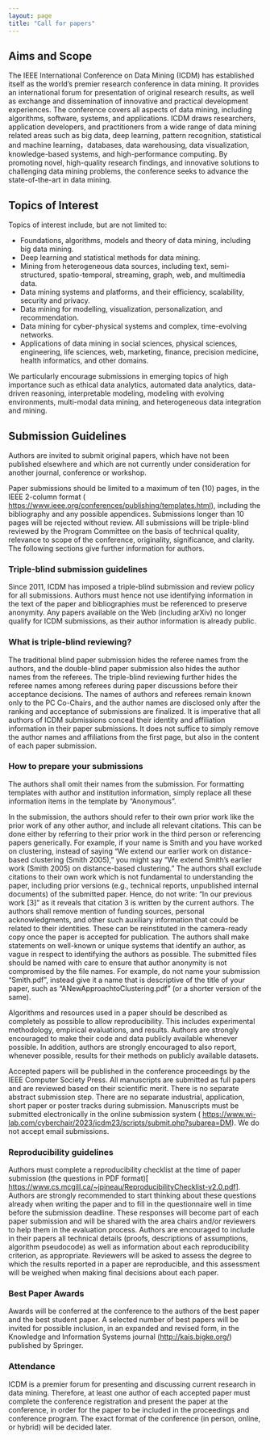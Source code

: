 ```yaml
---
layout: page 
title: "Call for papers"
---
```


## Aims and Scope
 The IEEE International Conference on Data Mining (ICDM) has established itself as the world’s premier research conference in data mining. It provides an international forum for presentation of original research results, as well as exchange and dissemination of innovative and practical development experiences. The conference covers all aspects of data mining, including algorithms, software, systems, and applications. ICDM draws researchers, application developers, and practitioners from a wide range of data mining related areas such as big data, deep learning, pattern recognition, statistical and machine learning，databases, data warehousing, data visualization, knowledge-based systems, and high-performance computing. By promoting novel, high-quality research findings, and innovative solutions to challenging data mining problems, the conference seeks to advance the state-of-the-art in data mining.

## Topics of Interest

Topics of interest include, but are not limited to:

 - Foundations, algorithms, models and theory of data mining, including big data mining.
 - Deep learning and statistical methods for data mining.
 - Mining from heterogeneous data sources, including text, semi-structured, spatio-temporal, streaming, graph, web, and multimedia data.
 - Data mining systems and platforms, and their efficiency, scalability, security and privacy.
 - Data mining for modelling, visualization, personalization, and recommendation.
 - Data mining for cyber-physical systems and complex, time-evolving networks.
 -  Applications of data mining in social sciences, physical sciences, engineering, life sciences, web, marketing, finance, precision medicine, health informatics, and other domains.

We particularly encourage submissions in emerging topics of high importance such as ethical data analytics, automated data analytics, data-driven reasoning, interpretable modeling, modeling with evolving environments, multi-modal data mining, and heterogeneous data integration and mining.

## Submission Guidelines

Authors are invited to submit original papers, which have not been published elsewhere and which are not currently under consideration for another journal, conference or workshop.

Paper submissions should be limited to a maximum of ten (10) pages, in the IEEE 2-column format ( https://www.ieee.org/conferences/publishing/templates.html), including the bibliography and any possible appendices. Submissions longer than 10 pages will be rejected without review. All submissions will be triple-blind reviewed by the Program Committee on the basis of technical quality, relevance to scope of the conference, originality, significance, and clarity. The following sections give further information for authors.
### Triple-blind submission guidelines

Since 2011, ICDM has imposed a triple-blind submission and review policy for all submissions. Authors must hence not use identifying information in the text of the paper and bibliographies must be referenced to preserve anonymity. Any papers available on the Web (including arXiv) no longer qualify for ICDM submissions, as their author information is already public.
### What is triple-blind reviewing?

The traditional blind paper submission hides the referee names from the authors, and the double-blind paper submission also hides the author names from the referees. The triple-blind reviewing further hides the referee names among referees during paper discussions before their acceptance decisions. The names of authors and referees remain known only to the PC Co-Chairs, and the author names are disclosed only after the ranking and acceptance of submissions are finalized. It is imperative that all authors of ICDM submissions conceal their identity and affiliation information in their paper submissions. It does not suffice to simply remove the author names and affiliations from the first page, but also in the content of each paper submission.

### How to prepare your submissions

The authors shall omit their names from the submission. For formatting templates with author and institution information, simply replace all these information items in the template by “Anonymous”.

In the submission, the authors should refer to their own prior work like the prior work of any other author, and include all relevant citations. This can be done either by referring to their prior work in the third person or referencing papers generically. For example, if your name is Smith and you have worked on clustering, instead of saying “We extend our earlier work on distance-based clustering (Smith 2005),” you might say “We extend Smith’s earlier work (Smith 2005) on distance-based clustering.” The authors shall exclude citations to their own work which is not fundamental to understanding the paper, including prior versions (e.g., technical reports, unpublished internal documents) of the submitted paper. Hence, do not write: “In our previous work [3]” as it reveals that citation 3 is written by the current authors. The authors shall remove mention of funding sources, personal acknowledgments, and other such auxiliary information that could be related to their identities. These can be reinstituted in the camera-ready copy once the paper is accepted for publication. The authors shall make statements on well-known or unique systems that identify an author, as vague in respect to identifying the authors as possible. The submitted files should be named with care to ensure that author anonymity is not compromised by the file names. For example, do not name your submission “Smith.pdf”, instead give it a name that is descriptive of the title of your paper, such as “ANewApproachtoClustering.pdf” (or a shorter version of the same).

Algorithms and resources used in a paper should be described as completely as possible to allow reproducibility. This includes experimental methodology, empirical evaluations, and results. Authors are strongly encouraged to make their code and data publicly available whenever possible. In addition, authors are strongly encouraged to also report, whenever possible, results for their methods on publicly available datasets.

Accepted papers will be published in the conference proceedings by the IEEE Computer Society Press. All manuscripts are submitted as full papers and are reviewed based on their scientific merit. There is no separate abstract submission step. There are no separate industrial, application, short paper or poster tracks during submission. Manuscripts must be submitted electronically in the online submission system ( https://www.wi-lab.com/cyberchair/2023/icdm23/scripts/submit.php?subarea=DM). We do not accept email submissions.

### Reproducibility guidelines

Authors must complete a reproducibility checklist at the time of paper submission (the questions in PDF format)[ https://www.cs.mcgill.ca/~jpineau/ReproducibilityChecklist-v2.0.pdf]. Authors are strongly recommended to start thinking about these questions already when writing the paper and to fill in the questionnaire well in time before the submission deadline. These responses will become part of each paper submission and will be shared with the area chairs and/or reviewers to help them in the evaluation process. Authors are encouraged to include in their papers all technical details (proofs, descriptions of assumptions, algorithm pseudocode) as well as information about each reproducibility criterion, as appropriate. Reviewers will be asked to assess the degree to which the results reported in a paper are reproducible, and this assessment will be weighed when making final decisions about each paper.

### Best Paper Awards

Awards will be conferred at the conference to the authors of the best paper and the best student paper. A selected number of best papers will be invited for possible inclusion, in an expanded and revised form, in the Knowledge and Information Systems journal (http://kais.bigke.org/) published by Springer.

### Attendance

ICDM is a premier forum for presenting and discussing current research in data mining. Therefore, at least one author of each accepted paper must complete the conference registration and present the paper at the conference, in order for the paper to be included in the proceedings and conference program. The exact format of the conference (in person, online, or hybrid) will be decided later. 
